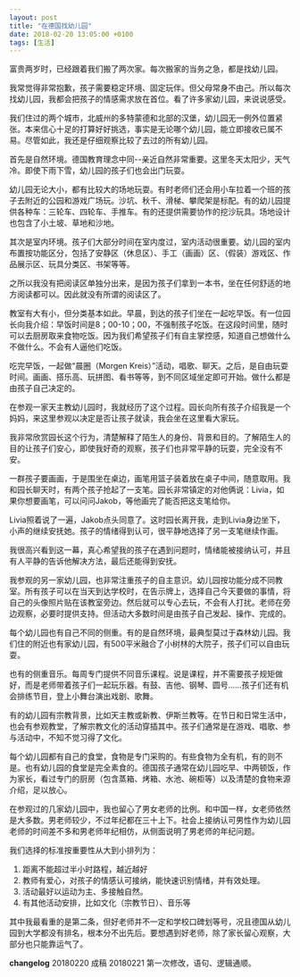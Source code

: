 ```yaml
---
layout: post
title: "在德国找幼儿园"
date: 2018-02-20 13:05:00 +0100
tags: [生活]
---
```


富贵两岁时，已经跟着我们搬了两次家。每次搬家的当务之急，都是找幼儿园。

我常觉得非常抱歉，孩子需要稳定环境、固定玩伴。但父母常身不由己。所以每次找幼儿园，我都会把孩子的情感需求放在首位。看了许多家幼儿园，来说说感受。

我们住过的两个城市，北威州的多特蒙德和北部的汉堡，幼儿园无一例外位置紧张。本来信心十足的打算好好挑选，事实是无论哪个幼儿园，能立即接收已属不易。尽管如此，我还是仔细观察比较了去过的所有幼儿园。

首先是自然环境。德国教育理念中同--亲近自然非常重要。这里冬天太阳少，天气冷。即使下雨下雪，幼儿园的孩子们也会出门玩耍。

幼儿园无论大小，都有比较大的场地玩耍。有时老师们还会用小车拉着一个班的孩子去附近的公园和游戏广场玩。沙坑、秋千、滑梯、攀爬架是标配。有的幼儿园提供各种车：三轮车、四轮车、手推车。有的还提供需要协作的挖沙玩具。场地设计也包含了小土坡、草地和沙地。

其次是室内环境。孩子们大部分时间在室内度过，室内活动很重要。幼儿园的室内布置按功能区分，包括了安静区（休息区）、手工（画画）区、（假装）游戏区、作品展示区、玩具分类区、书架等等。

之所以我没有把阅读区单独分出来，是因为孩子们拿到一本书，坐在任何舒适的地方阅读都可以。因此就没有所谓的阅读区了。

教室有大有小，但分类基本如此。早晨，到达的孩子们坐在一起吃早饭。有一位园长向我介绍：早饭时间是8；00-10；00，不强制孩子吃饭。在这段时间里，随时可以去厨房取来食物吃饭。因为我们希望孩子们有自主掌控感，知道自己想做什么不做什么。不会有人逼他们吃饭。

吃完早饭，一起做“晨圈（Morgen Kreis）”活动，唱歌、聊天。之后，是自由玩耍时间。画画、搭乐高、玩拼图、看书等等，到不同区域坐定即可开始。做什么都是由孩子自己决定的。

在参观一家天主教幼儿园时，我就经历了这个过程。园长向所有孩子介绍我是一个妈妈，来这里参观以决定是否让孩子就读，我会坐在这里看大家玩。

我非常欣赏园长这个行为，清楚解释了陌生人的身份、背景和目的。了解陌生人的目的让孩子们安心，即使我好奇的观察，孩子们也非常平静的玩耍，完全没有不安。


一群孩子要画画，于是围坐在桌边，画笔用篮子装着放在桌子中间，随意取用。我和园长聊天时，有两个孩子抢起了一支笔。园长非常镇定的对他俩说：Livia，如果你想要画笔，可以问问Jakob，等他画完了能否把这支笔给你。

Livia照着说了一遍，Jakob点头同意了。这时园长离开我，走到Livia身边坐下，小声的继续安抚她。孩子的情绪得到认可，很平静地选择了另一支笔继续作画。

我很高兴看到这一幕，真心希望我的孩子在遇到问题时，情绪能被接纳认可，并且有人平静的告诉他解决方法，最后还能得到安抚。

我参观的另一家幼儿园，也非常注重孩子的自主意识。幼儿园按功能分成不同教室。所有孩子可以在当天到达学校时，在告示牌上，选择自己今天要做的事情，将自己的头像照片贴在该教室旁边。然后就可以专心去玩，不会有人打扰。老师在旁边观察，必要时提供支持。但活动大多数时间是由孩子自己发起、操作、完成的。

每个幼儿园也有自己不同的侧重。有的是自然环境，最典型莫过于森林幼儿园。我们住的附近也有家幼儿园，有500平米融合了小树林的大院子，孩子们可以自由玩耍。

也有的侧重音乐。每周专门提供不同音乐课程。说是课程，并不需要孩子规矩做好，而是老师带着孩子们一起玩乐器。有鼓、吉他、钢琴、圆号……孩子们还有机会排练节目，登上小舞台演出戏剧、歌舞。

有的幼儿园有宗教背景，比如天主教或新教、伊斯兰教等。在节日和日常生活中，也会有参观教堂，了解宗教文化的活动穿插其中。孩子们通常是在游戏、唱歌、参与活动中，不知不觉习得了文化。

每个幼儿园都有自己的食堂，食物是专门采购的。有些食物为全有机，有的则不是。也有幼儿园的食堂是完全素食的。德国孩子通常在幼儿园吃早、中两顿饭，作为家长，看过专门的厨房（包含蒸箱、烤箱、水池、碗柜等）以及清楚的食物来源介绍，足以放心。

在参观过的几家幼儿园中，我也留心了男女老师的比例。和中国一样，女老师依然是大多数。男老师较少，不过年纪都在三十上下。社会上接纳认可男性作为幼儿园老师的时间差不多和男老师年纪相仿，从侧面说明了男老师的年纪问题。

我们选择的标准按重要性从大到小排列为：
1. 距离不能超过半小时路程，越近越好
2. 教师有爱心，对孩子的情感认可接纳，能快速识别情绪，并有效处理。
3. 活动最好以运动为主、多接触自然。
4. 有其他活动安排，比如文化（宗教节日）、音乐等

其中我最看重的是第二条，但好老师并不一定和学校口碑划等号，况且德国从幼儿园到大学都没有排名，根本分不出先后。要想遇到好老师，除了家长留心观察，大部分也只能靠运气了。

**changelog**
20180220 成稿
20180221 第一次修改，语句、逻辑通顺。


